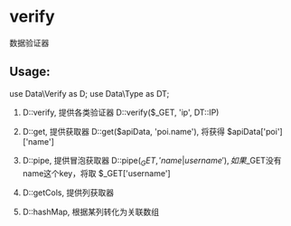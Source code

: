 # verify
数据验证器

## Usage:

use Data\Verify as D;
use Data\Type as DT;

1. D::verify, 提供各类验证器
   D::verify($_GET, 'ip', DT::IP)

2. D::get, 提供获取器
   D::get($apiData, 'poi.name'), 将获得 $apiData['poi']['name']

3. D::pipe, 提供冒泡获取器
   D::pipe($_GET, 'name|username'), 如果$_GET没有name这个key，将取 $_GET['username']

4. D::getCols, 提供列获取器

5. D::hashMap, 根据某列转化为关联数组
